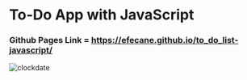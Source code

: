 # To-Do App with JavaScript

### Github Pages Link = https://efecane.github.io/to_do_list-javascript/

![clockdate](https://user-images.githubusercontent.com/105597814/180323231-bbbfc267-2804-42d1-a542-99c6e308e9b2.png)
